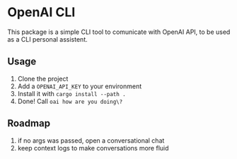 # OpenAI CLI

This package is a simple CLI tool to comunicate with OpenAI API, to be used as a CLI personal assistent.

## Usage

1. Clone the project
2. Add a `OPENAI_API_KEY` to your environment
2. Install it with `cargo install --path .`
4. Done! Call `oai how are you doing\?`

## Roadmap

1. if no args was passed, open a conversational chat
2. keep context logs to make conversations more fluid
